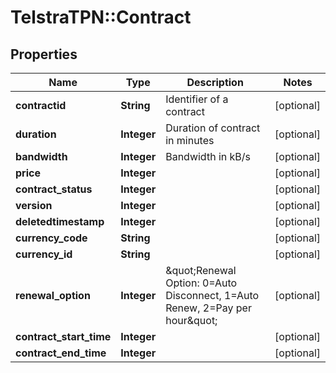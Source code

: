 # TelstraTPN::Contract

## Properties
Name | Type | Description | Notes
------------ | ------------- | ------------- | -------------
**contractid** | **String** | Identifier of a contract | [optional] 
**duration** | **Integer** | Duration of contract in minutes | [optional] 
**bandwidth** | **Integer** | Bandwidth in kB/s | [optional] 
**price** | **Integer** |  | [optional] 
**contract_status** | **Integer** |  | [optional] 
**version** | **Integer** |  | [optional] 
**deletedtimestamp** | **Integer** |  | [optional] 
**currency_code** | **String** |  | [optional] 
**currency_id** | **String** |  | [optional] 
**renewal_option** | **Integer** | \&quot;Renewal Option: 0&#x3D;Auto Disconnect, 1&#x3D;Auto Renew, 2&#x3D;Pay per hour\&quot; | [optional] 
**contract_start_time** | **Integer** |  | [optional] 
**contract_end_time** | **Integer** |  | [optional] 


